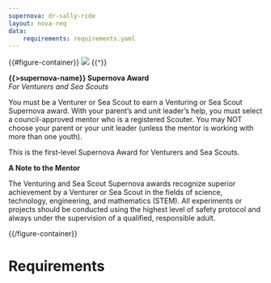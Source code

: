```yaml
---
supernova: dr-sally-ride
layout: nova-req
data:
    requirements: requirements.yaml
---
```


{{#figure-container}}
<img src="{{supernova}}-award.jpg" class="W(100%) Mx(a) H(a)">
{{^}}

**{{>supernova-name}} Supernova Award**<br />*For Venturers and Sea Scouts*

You must be a Venturer or Sea Scout to earn a Venturing or Sea Scout Supernova award. With your parent’s and unit leader’s help, you must select a council-approved mentor who is a registered Scouter. You may NOT choose your parent or your unit leader (unless the mentor is working with more than one youth).

This is the first-level Supernova Award for Venturers and Sea Scouts.

**A Note to the Mentor**

The Venturing and Sea Scout Supernova awards recognize superior achievement by a Venturer or Sea Scout in the fields of science, technology, engineering, and mathematics (STEM). All experiments or projects should be conducted using the highest level of safety protocol and always under the supervision of a qualified, responsible adult.

{{/figure-container}}

# Requirements
